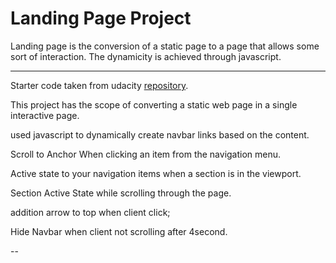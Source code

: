 # Landing Page Project

Landing page is the conversion of a static page to a page that allows some sort of interaction. The dynamicity is achieved through javascript.

---

Starter code taken from udacity [repository](https://github.com/udacity/fend/tree/refresh-2019/projects/landing-page).

This project has the scope of converting a static web page in a single interactive page.

used javascript to dynamically create navbar links based on the content.

Scroll to Anchor When clicking an item from the navigation menu.

Active state to your navigation items when a section is in the viewport.

Section Active State while scrolling through the page.

addition arrow to top when client click;

Hide Navbar when client not scrolling after 4second.

--
